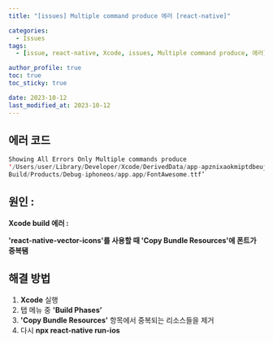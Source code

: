 ```yaml
---
title: "[issues] Multiple command produce 에러 [react-native]"

categories:
  - Issues
tags:
  - [issue, react-native, Xcode, issues, Multiple command produce, 에러]

author_profile: true
toc: true
toc_sticky: true

date: 2023-10-12
last_modified_at: 2023-10-12
---
```


## 에러 코드

```swift
Showing All Errors Only Multiple commands produce
'/Users/user/Library/Developer/Xcode/DerivedData/app-apznixaokmiptdbeujrbmpneowhk/
Build/Products/Debug-iphoneos/app.app/FontAwesome.ttf’
```

## 원인 :

**Xcode build 에러 :**

**'react-native-vector-icons'를 사용할 때 'Copy Bundle Resources'에 폰트가 중복됌**

## 해결 방법

1. **Xcode** 실행
2. 탭 메뉴 중 **'Build Phases’**
3. **'Copy Bundle Resources'** 항목에서 중복되는 리소스들을 제거
4. 다시 **npx react-native run-ios**
